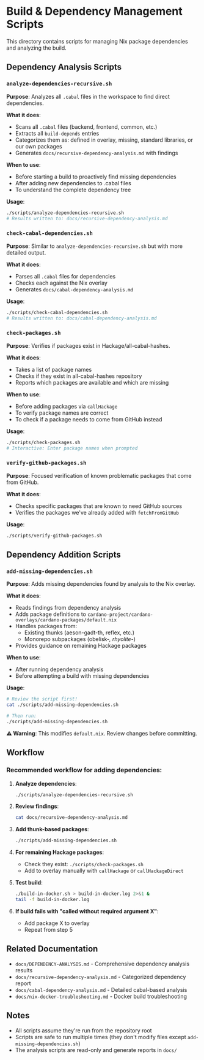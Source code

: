 # Build & Dependency Management Scripts

This directory contains scripts for managing Nix package dependencies and analyzing the build.

## Dependency Analysis Scripts

### `analyze-dependencies-recursive.sh`
**Purpose**: Analyzes all `.cabal` files in the workspace to find direct dependencies.

**What it does**:
- Scans all `.cabal` files (backend, frontend, common, etc.)
- Extracts all `build-depends` entries
- Categorizes them as: defined in overlay, missing, standard libraries, or our own packages
- Generates `docs/recursive-dependency-analysis.md` with findings

**When to use**:
- Before starting a build to proactively find missing dependencies
- After adding new dependencies to .cabal files
- To understand the complete dependency tree

**Usage**:
```bash
./scripts/analyze-dependencies-recursive.sh
# Results written to: docs/recursive-dependency-analysis.md
```

### `check-cabal-dependencies.sh`
**Purpose**: Similar to `analyze-dependencies-recursive.sh` but with more detailed output.

**What it does**:
- Parses all `.cabal` files for dependencies
- Checks each against the Nix overlay
- Generates `docs/cabal-dependency-analysis.md`

**Usage**:
```bash
./scripts/check-cabal-dependencies.sh
# Results written to: docs/cabal-dependency-analysis.md
```

### `check-packages.sh`
**Purpose**: Verifies if packages exist in Hackage/all-cabal-hashes.

**What it does**:
- Takes a list of package names
- Checks if they exist in all-cabal-hashes repository
- Reports which packages are available and which are missing

**When to use**:
- Before adding packages via `callHackage`
- To verify package names are correct
- To check if a package needs to come from GitHub instead

**Usage**:
```bash
./scripts/check-packages.sh
# Interactive: Enter package names when prompted
```

### `verify-github-packages.sh`
**Purpose**: Focused verification of known problematic packages that come from GitHub.

**What it does**:
- Checks specific packages that are known to need GitHub sources
- Verifies the packages we've already added with `fetchFromGitHub`

**Usage**:
```bash
./scripts/verify-github-packages.sh
```

## Dependency Addition Scripts

### `add-missing-dependencies.sh`
**Purpose**: Adds missing dependencies found by analysis to the Nix overlay.

**What it does**:
- Reads findings from dependency analysis
- Adds package definitions to `cardano-project/cardano-overlays/cardano-packages/default.nix`
- Handles packages from:
  - Existing thunks (aeson-gadt-th, reflex, etc.)
  - Monorepo subpackages (obelisk-*, rhyolite-*)
- Provides guidance on remaining Hackage packages

**When to use**:
- After running dependency analysis
- Before attempting a build with missing dependencies

**Usage**:
```bash
# Review the script first!
cat ./scripts/add-missing-dependencies.sh

# Then run:
./scripts/add-missing-dependencies.sh
```

**⚠️ Warning**: This modifies `default.nix`. Review changes before committing.

## Workflow

### Recommended workflow for adding dependencies:

1. **Analyze dependencies**:
   ```bash
   ./scripts/analyze-dependencies-recursive.sh
   ```

2. **Review findings**:
   ```bash
   cat docs/recursive-dependency-analysis.md
   ```

3. **Add thunk-based packages**:
   ```bash
   ./scripts/add-missing-dependencies.sh
   ```

4. **For remaining Hackage packages**:
   - Check they exist: `./scripts/check-packages.sh`
   - Add to overlay manually with `callHackage` or `callHackageDirect`

5. **Test build**:
   ```bash
   ./build-in-docker.sh > build-in-docker.log 2>&1 &
   tail -f build-in-docker.log
   ```

6. **If build fails with "called without required argument X"**:
   - Add package X to overlay
   - Repeat from step 5

## Related Documentation

- `docs/DEPENDENCY-ANALYSIS.md` - Comprehensive dependency analysis results
- `docs/recursive-dependency-analysis.md` - Categorized dependency report
- `docs/cabal-dependency-analysis.md` - Detailed cabal-based analysis
- `docs/nix-docker-troubleshooting.md` - Docker build troubleshooting

## Notes

- All scripts assume they're run from the repository root
- Scripts are safe to run multiple times (they don't modify files except `add-missing-dependencies.sh`)
- The analysis scripts are read-only and generate reports in `docs/`
